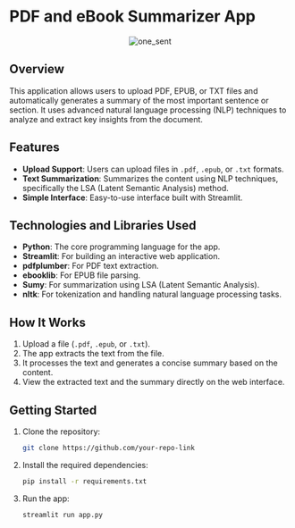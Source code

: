 # PDF and eBook Summarizer App

<div align="center">
  <img src="/img/one_sent.img" alt="one_sent">
</div>

## Overview

This application allows users to upload PDF, EPUB, or TXT files and automatically generates a summary of the most important sentence or section. It uses advanced natural language processing (NLP) techniques to analyze and extract key insights from the document.

## Features

- **Upload Support**: Users can upload files in `.pdf`, `.epub`, or `.txt` formats.
- **Text Summarization**: Summarizes the content using NLP techniques, specifically the LSA (Latent Semantic Analysis) method.
- **Simple Interface**: Easy-to-use interface built with Streamlit.

## Technologies and Libraries Used

- **Python**: The core programming language for the app.
- **Streamlit**: For building an interactive web application.
- **pdfplumber**: For PDF text extraction.
- **ebooklib**: For EPUB file parsing.
- **Sumy**: For summarization using LSA (Latent Semantic Analysis).
- **nltk**: For tokenization and handling natural language processing tasks.

## How It Works

1. Upload a file (`.pdf`, `.epub`, or `.txt`).
2. The app extracts the text from the file.
3. It processes the text and generates a concise summary based on the content.
4. View the extracted text and the summary directly on the web interface.

## Getting Started

1. Clone the repository:
    ```bash
    git clone https://github.com/your-repo-link
    ```
2. Install the required dependencies:
    ```bash
    pip install -r requirements.txt
    ```
3. Run the app:
    ```bash
    streamlit run app.py
    ```
